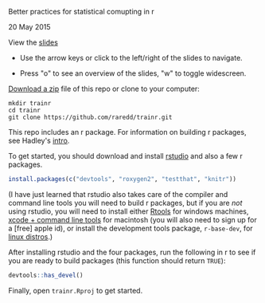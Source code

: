 Better practices for statistical comupting in r

20 May 2015

View the [slides](http://htmlpreview.github.io/?https://github.com/raredd/trainr/blob/master/inst/pres/pres.html#1)

- Use the arrow keys or click to the left/right of the slides to navigate.

- Press "o" to see an overview of the slides, "w" to toggle widescreen.

[Download a zip](https://github.com/raredd/trainr/archive/master.zip) file of this repo or clone to your computer:

```shell
mkdir trainr
cd trainr
git clone https://github.com/raredd/trainr.git
```

This repo includes an r package. For information on building r packages, see Hadley's [intro](http://r-pkgs.had.co.nz/intro.html).

To get started, you should download and install [rstudio](http://www.rstudio.com/products/rstudio/download/) and also a few r packages.

```r
install.packages(c("devtools", "roxygen2", "testthat", "knitr"))
```

(I have just learned that rstudio also takes care of the compiler and command line tools you will need to build r packages, but if you are *not* using rstudio, you will need to install either [Rtools](http://cran.r-project.org/bin/windows/Rtools) for windows machines, [xcode + command line tools](http://developer.apple.com/downloads) for macintosh (you will also need to sign up for a [free] apple id), or install the development tools package, `r-base-dev`, for [linux distros](http://cran.r-project.org/bin/linux/).)

After installing rstudio and the four packages, run the following in r to see if you are ready to build packages (this function should return `TRUE`):

```r
devtools::has_devel()
```

Finally, open `trainr.Rproj` to get started.